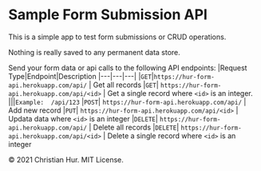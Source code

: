 # Sample Form Submission API

This is a simple app to test form submissions or CRUD operations.

Nothing is really saved to any permanent data store.

Send your form data or api calls to the following API endpoints:
|Request Type|Endpoint|Description
|---|---|---|
|`GET`|`https://hur-form-api.herokuapp.com/api/` | Get all records
|`GET`| `https://hur-form-api.herokuapp.com/api/<id>` | Get a single record where `<id>` is an integer.  
|||```Example:  /api/123```
|`POST`| `https://hur-form-api.herokuapp.com/api/` | Add new record
|`PUT`| `https://hur-form-api.herokuapp.com/api/<id>` | Updata data where `<id>` is an integer
|`DELETE`| `https://hur-form-api.herokuapp.com/api/` | Delete all records
|`DELETE`| `https://hur-form-api.herokuapp.com/api/<id>` | Delete a single record where `<id>` is an integer

© 2021 Christian Hur. MIT License.
